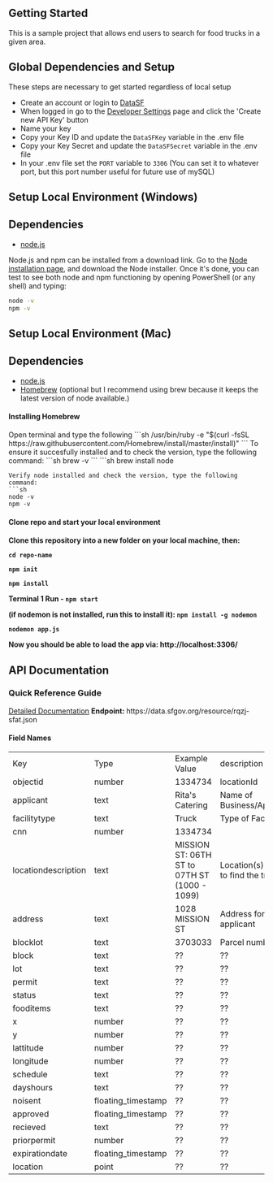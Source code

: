 ## Getting Started 
This is a sample project that allows end users to search for food trucks in a given area.

## Global Dependencies and Setup
These steps are necessary to get started regardless of local setup

- Create an account or login to [DataSF](https://data.sfgov.org/login)
- When logged in go to the <a href="https://data.sfgov.org/profile/edit/developer_settings" target="_blank">Developer Settings</a> page and click the 'Create new API Key' button
- Name your key
- Copy your Key ID and update the `DataSFKey` variable in the .env file
- Copy your Key Secret and update the `DataSFSecret` variable in the .env file
- In your .env file set the `PORT` variable to `3306` (You can set it to whatever port, but this port number useful for future use of mySQL)

## Setup Local Environment (Windows)
## Dependencies
- [node.js](https://nodejs.org)

Node.js and npm can be installed from a download link. Go to the <a href="https://nodejs.org/en/download/" target="_blank">Node installation page</a>, and download the Node installer.
Once it's done, you can test to see both node and npm functioning by opening PowerShell (or any shell) and typing:
```sh
node -v
npm -v
```

## Setup Local Environment (Mac)
## Dependencies

- [node.js](https://nodejs.org)
- [Homebrew](https://brew.sh) (optional but I recommend using brew because it keeps the latest version of node available.)

<h4>Installing Homebrew</h4>
Open terminal and type the following
```sh
/usr/bin/ruby -e "$(curl -fsSL https://raw.githubusercontent.com/Homebrew/install/master/install)"
```
To ensure it succesfully installed and to check the version, type the following command:
```sh
brew -v
```
```sh
brew install node

```
Verify node installed and check the version, type the following command:
```sh
node -v
npm -v
```
<h4>Clone repo and start your local environment<h4>
Clone this repository into a new folder on your local machine, then:

```
cd repo-name

npm init

npm install
```

Terminal 1 Run - `npm start`

(if nodemon is not installed, run this to install it): `npm install -g nodemon`

```
nodemon app.js
```

Now you should be able to load the app via:
http://localhost:3306/


<h2> API Documentation </h2>

<h3>Quick Reference Guide</h3>
<a target="_blank" href="https://dev.socrata.com/foundry/data.sfgov.org/rqzj-sfat">Detailed Documentation</a>
<b>Endpoint: </b> https://data.sfgov.org/resource/rqzj-sfat.json
<h4>Field Names</h4>
<table style="width: 100%;">
<tbody>
  <tr>
    <td>Key</td>
    <td>Type</td>
    <td>Example Value</td>
    <td>description</td>
  </tr>
  <tr>
    <td>objectid</td>
    <td>number</td>
    <td>1334734</td>
    <td>locationId</td>
  </tr>
  <tr>
    <td>applicant</td>
    <td>text</td>
    <td>Rita's Catering</td>
    <td>Name of Business/Applicant</td>
  </tr>
  <tr>
    <td>facilitytype</td>
    <td>text</td>
    <td>Truck</td>
    <td>Type of Facility</td>
  </tr>
  <tr>
    <td>cnn</td>
    <td>number</td>
    <td>1334734</td>
    <td></td>
  </tr>
  <tr>
    <td>locationdescription</td>
    <td>text</td>
    <td>MISSION ST: 06TH ST to 07TH ST (1000 - 1099)</td>
    <td>Location(s) where to find the truck</td>
  </tr>
  <tr>
    <td>address</td>
    <td>text</td>
    <td>1028 MISSION ST</td>
    <td>Address for applicant</td>
  </tr>
  <tr>
    <td>blocklot</td>
    <td>text</td>
    <td>3703033</td>
    <td>Parcel number</td>
  </tr>
  <tr>
    <td>block</td>
    <td>text</td>
    <td>??</td>
    <td>??</td>
  </tr>
  <tr>
    <td>lot</td>
    <td>text</td>
    <td>??</td>
    <td>??</td>
  </tr>
  <tr>
    <td>permit</td>
    <td>text</td>
    <td>??</td>
    <td>??</td>
  </tr>
  <tr>
    <td>status</td>
    <td>text</td>
    <td>??</td>
    <td>??</td>
  </tr>
  <tr>
    <td>fooditems</td>
    <td>text</td>
    <td>??</td>
    <td>??</td>
  </tr>
  <tr>
    <td>x</td>
    <td>number</td>
    <td>??</td>
    <td>??</td>
  </tr>
  <tr>
    <td>y</td>
    <td>number</td>
    <td>??</td>
    <td>??</td>
  </tr>
  <tr>
    <td>lattitude</td>
    <td>number</td>
    <td>??</td>
    <td>??</td>
  </tr>
  <tr>
    <td>longitude</td>
    <td>number</td>
    <td>??</td>
    <td>??</td>
  </tr>
  <tr>
    <td>schedule</td>
    <td>text</td>
    <td>??</td>
    <td>??</td>
  </tr>
  <tr>
    <td>dayshours</td>
    <td>text</td>
    <td>??</td>
    <td>??</td>
  </tr>
  <tr>
    <td>noisent</td>
    <td>floating_timestamp</td>
    <td>??</td>
    <td>??</td>
  </tr>
  <tr>
    <td>approved</td>
    <td>floating_timestamp</td>
    <td>??</td>
    <td>??</td>
  </tr>
  <tr>
    <td>recieved</td>
    <td>text</td>
    <td>??</td>
    <td>??</td>
  </tr>
  <tr>
    <td>priorpermit</td>
    <td>number</td>
    <td>??</td>
    <td>??</td>
  </tr>
  <tr>
    <td>expirationdate</td>
    <td>floating_timestamp</td>
    <td>??</td>
    <td>??</td>
  </tr>
  <tr>
    <td>location</td>
    <td>point</td>
    <td>??</td>
    <td>??</td>
  </tr>
</tbody>
</table>
